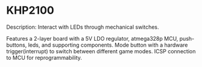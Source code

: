 # KHP2100

Description:
Interact with LEDs through mechanical switches.

Features a 2-layer board with a 5V LDO regulator, atmega328p MCU, push-buttons, leds, and supporting components.
Mode button with a hardware trigger(interrupt) to switch between different game modes. 
ICSP connection to MCU for reprogrammability. 
